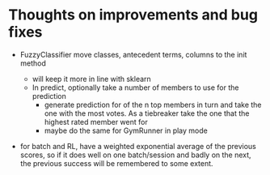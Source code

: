 
# Thoughts on improvements and bug fixes

- FuzzyClassifier move  classes, antecedent terms, columns to the init method
    - will keep it more in line with sklearn
    - In predict, optionally take a number of members to use for the prediction
        - generate prediction for of the n top members in turn and take the one with the most votes.  As a tiebreaker take the one that the highest rated member went for
        - maybe do the same for GymRunner in play mode

- for batch and RL, have a weighted exponential average of the previous scores, so if it does well on one batch/session and badly on the next, the previous success will be remembered to some extent.


